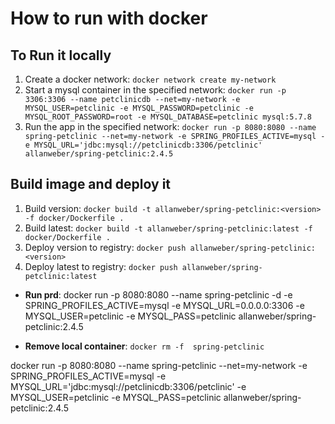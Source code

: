 # How to run with docker

## To Run it locally

1. Create a docker network: `docker network create my-network`
2. Start a mysql container in the specified network: `docker run -p 3306:3306 --name petclinicdb --net=my-network -e MYSQL_USER=petclinic -e MYSQL_PASSWORD=petclinic -e MYSQL_ROOT_PASSWORD=root -e MYSQL_DATABASE=petclinic mysql:5.7.8`
3. Run the app in the specified network: `docker run -p 8080:8080 --name spring-petclinic --net=my-network -e SPRING_PROFILES_ACTIVE=mysql -e MYSQL_URL='jdbc:mysql://petclinicdb:3306/petclinic' allanweber/spring-petclinic:2.4.5`

## Build image and deploy it

1. Build version: `docker build -t allanweber/spring-petclinic:<version> -f docker/Dockerfile .`
2. Build latest: `docker build -t allanweber/spring-petclinic:latest -f docker/Dockerfile .`
3. Deploy version to registry: `docker push allanweber/spring-petclinic:<version>`
4. Deploy latest to registry: `docker push allanweber/spring-petclinic:latest`

* **Run prd**: docker run -p 8080:8080 --name spring-petclinic -d -e SPRING_PROFILES_ACTIVE=mysql -e MYSQL_URL=0.0.0.0:3306 -e MYSQL_USER=petclinic -e MYSQL_PASS=petclinic allanweber/spring-petclinic:2.4.5


* **Remove local container**: `docker rm -f  spring-petclinic`



docker run -p 8080:8080 --name spring-petclinic --net=my-network -e SPRING_PROFILES_ACTIVE=mysql -e MYSQL_URL='jdbc:mysql://petclinicdb:3306/petclinic' -e MYSQL_USER=petclinic -e MYSQL_PASS=petclinic allanweber/spring-petclinic:2.4.5
